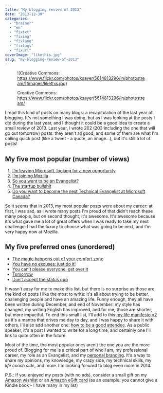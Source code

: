 ```yaml
---
title: "My blogging review of 2013"
date: "2013-12-30"
categories: 
  - "brainer"
  - "en"
  - "fixtxt"
  - "fiximg"
  - "fixlang"
  - "fixtags"
  - "fixurl"
coverImage: "likethis.jpg"
slug: "my-blogging-review-of-2013"
---
```


<figure>

![Creative Commons: https://www.flickr.com/photos/ksayer/5614813296/in/photostream/](images/likethis.jpg)

<figcaption>

Creative Commons: https://www.flickr.com/photos/ksayer/5614813296/in/photostream/

</figcaption>

</figure>

I read this kind of posts on many blogs: a recapitulation of the last year of blogging. It's not something I was doing, but as I was looking at the posts I did during the last year, and I thought it could be a good idea to create a small review of 2013. Last year, I wrote 202 (203 including the one that will go out tomorrow) posts: they aren't all good, and some of them are what I'm calling quick post (like a tweet - a quote, an image...), but it's still a lot of posts!

## My five most popular (number of views)

1. [I’m leaving Microsoft, looking for a new opportunity](http://fred.dev/im-leaving-microsoft-looking-for-a-new-opportunity/)
2. [I’m joining Mozilla](http://fred.dev/im-joining-mozilla/ "I’m joining Mozilla")
3. [So you want to be an Evangelist?](http://fred.dev/so-you-want-to-be-an-evangelist/)
4. [The startup bullshit](https://fred.dev/the-startup-bullshit/)
5. [Do you want to become the next Technical Evangelist at Microsoft Canada?](http://fred.dev/do-you-want-to-become-the-next-technical-evangelist-at-microsoft-canada/)

So it seems that in 2013, my most popular posts were about my career: at first, I was sad, as I wrote many posts I'm proud of that didn't reach these many people, but on second thought, it's awesome. It's awesome because it's what gave me a lot of great offers when I was ready to take my next challenge: I had the luxury to choose what was going to be next, and I'm very happy now at Mozilla.

## My five preferred ones (unordered)

- [The magic happens out of your comfort zone](http://fred.dev/the-magic-happens-out-of-your-comfort-zone/)
- [You have no excuses: just do it!](http://fred.dev/you-have-no-excuses-just-do-it/)
- [You can’t please everyone, get over it](http://fred.dev/you-cant-please-everyone-get-over-it/)
- [Tomorrow](https://fred.dev/tomorrow/)
- [Don’t accept the status quo](http://fred.dev/dont-accept-the-status-quo/)

It wasn't easy for me to make this list, but there is no surprise as those are the kind of posts I like the most to write: it's all about trying to be better, challenging people and have an amazing life. Funny enough, they all have been written during December, and end of November: my style has changed, my writing English has improved, and for me, those are shorter, but more impactful. To end this small list, I'll add to this [my life manifesto v2](http://fred.dev/my-life-manifesto-v2/) as it's a mantra that drives me day to day, and I was happy to share it with others. I'll also add another one: [how to be a good attendee](http://fred.dev/how-to-be-a-good-attendee/ "How to be a good attendee | Out of Comfort Zone"). As a public speaker, it's a post I wanted to write for a long time, and certainly one I'll link to quite often in the future.

Most of the time, the most popular ones aren't the one you are the more proud of. Blogging for me is a critical part of who I am, my professional career, my role as an Evangelist, and my [personal branding](https://fred.dev/im-working-on-a-personal-branding-book-for-developers/ "I’m working on a personal branding book for developers"). It's a way to share my opinions, my knowledge, my crazy side, my technical skills, my _life coach side_, and more. I'm looking forward to blog even more in 2014.

P.S.: If you enjoyed my posts (with no ads), consider a small gift on my [Amazon wishlist](https://www.amazon.ca/registry/wishlist/19JXODN4D2RUX/) or an [Amazon eGift card](https://www.amazon.ca/gp/product/B004M5HIQI/gcrnsts) (as an example: you cannot give a Kindle book - I have many in my list)
